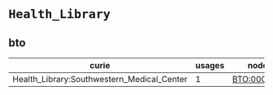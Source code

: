 # `Health_Library`

## bto

| curie                                      |   usages | nodes                                             |
|--------------------------------------------|----------|---------------------------------------------------|
| Health_Library:Southwestern_Medical_Center |        1 | [BTO:0003840](https://bioregistry.io/BTO:0003840) |


